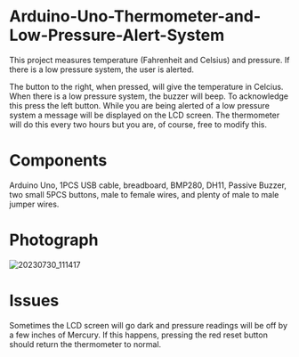 # Arduino-Uno-Thermometer-and-Low-Pressure-Alert-System
This project measures temperature (Fahrenheit and Celsius) and pressure. If there is a low pressure system, the user is alerted. 

The button to the right, when pressed, will give the temperature in Celcius. When there is a low pressure system, the buzzer will beep. To acknowledge this press the left button. While you are being alerted of a low pressure system a message will be displayed on the LCD screen. The thermometer will do this every two hours but you are, of course, free to modify this. 

# Components
Arduino Uno, 1PCS USB cable, breadboard, BMP280, DH11, Passive Buzzer, two small 5PCS buttons, male to female wires, and plenty of male to male jumper wires.

# Photograph
![20230730_111417](https://github.com/vincentsiddons/Arduino-Uno-Thermometer-and-Low-Pressure-Alert-System/assets/109437250/10fc10e2-a038-42bc-a2d2-0df550ccc74b)

# Issues
Sometimes the LCD screen will go dark and pressure readings will be off by a few inches of Mercury. If this happens, pressing the red reset button should return the thermometer to normal. 
